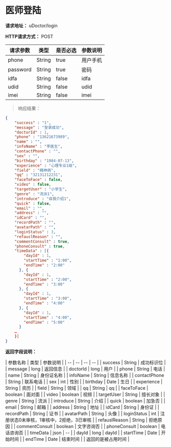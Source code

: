 # 医师登陆

**请求地址：** uDoctor/login

**HTTP请求方式：** POST

| 请求参数 | 类型 | 是否必选 | 参数说明 |
| -- | -- | -- | -- |
| phone | String | true | 用户手机 |
| password | String | true | 密码 |
| idfa | String | false | idfa |
| udid | String | false | udid |
| imei | String | false | imei |

>响应结果：

```json
{
    "success" : "1",
    "message" : "登录成功",
    "doctorId" : 1,
    "phone" : "13621673989",
    "name" : "",
    "infoName" : "李医生",
    "contactPhone" : "",
    "sex" : "",
    "birthday" : "1984-07-13",
    "experience" : "心理专业1级",
    "field" : "精神病",
    "qq" : "32131212231",
    "faceToFace" : false,
    "video" : false,
    "targetUser" : "小学生",
    "genre" : "流派1",
    "introduce" : "自我介绍1",
    "quick" : false,
    "email" : "",
    "address" : "",
    "idCard" : "",
    "recordPath" : "",
    "avatarPath" : "",
    "loginStatus" : 3,
    "refauslReason" : "",
    "commentConsult" : true,
    "phoneConsult" : true,
    "timeData" : [{
        "dayId" : 1,
        "startTime" : "1:00",
        "endTime" : "2:00"
      }, {
        "dayId" : 1,
        "startTime" : "2:00",
        "endTime" : "3:00"
      }, {
        "dayId" : 1,
        "startTime" : "3:00",
        "endTime" : "4:00"
      }, {
        "dayId" : 1,
        "startTime" : "4:00",
        "endTime" : "5:00"
      }
    …
    }]
}
```
**返回字段说明：**

| 参数名称 | 类型 | 参数说明 |
| -- | -- | -- | -- |
| success | String | 成功标识位 |
| message | long | 返回信息 |
| doctorId | long | 用户 |
| phone | String | 电话 |
| name | String | 身份证名称 |
| infoName | String | 信息名称 |
| contactPhone | String | 联系电话 |
| sex | int | 性别 |
| birthday | Date | 生日 |
| experience | String | 资历 |
| field | String | 领域 |
| qq | String | qq |
| faceToFace | boolean | 面对面 |
| video | boolean | 视频 |
| targetUser | String | 擅长对象 |
| genre | String | 流派 |
| introduce | String | 介绍 |
| quick | boolean | 加急否 |
| email | String | 邮箱 |
| address | String | 地址 |
| idCard | String | 身份证 |
| recordPath | String | 证书 |
| avatarPath | String | 头像 |
| loginStatus | int | 注册状态0未审核，1审核中，2拒绝，3已审核 |
| refauslReason | String | 拒绝原因 |
| commentConsult | boolean | 文字咨询否 |
| phoneConsult | boolean | 电话咨询否 |
| timeData | json | -- |
| dayId | long | dayId |
| startTime | Date | 开始时间 |
| endTime | Date | 结束时间 |
| 返回的是被占用时间 |
